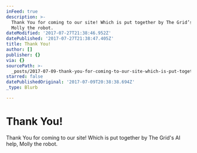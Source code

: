 ```yaml
---
inFeed: true
description: >-
  Thank You for coming to our site! Which is put together by The Grid’s AI help,
  Molly the robot.
dateModified: '2017-07-27T21:38:46.952Z'
datePublished: '2017-07-27T21:38:47.405Z'
title: Thank You!
author: []
publisher: {}
via: {}
sourcePath: >-
  _posts/2017-07-09-thank-you-for-coming-to-our-site-which-is-put-together-by-t.md
starred: false
datePublishedOriginal: '2017-07-09T20:38:38.694Z'
_type: Blurb

---
```

# Thank You!

Thank You for coming to our site! Which is put together by The Grid's AI help, Molly the robot.